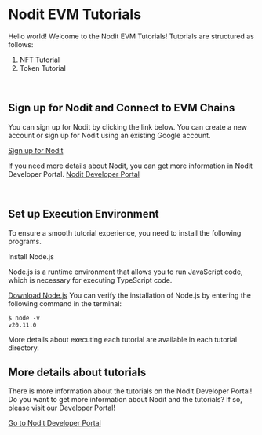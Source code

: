 # Nodit EVM Tutorials

Hello world! Welcome to the Nodit EVM Tutorials!
Tutorials are structured as follows:

1. NFT Tutorial
2. Token Tutorial

<br />

## Sign up for Nodit and Connect to EVM Chains

You can sign up for Nodit by clicking the link below. You can create a new account or sign up for Nodit using an existing Google account.

[Sign up for Nodit](https://id.lambda256.io/signup)

If you need more details about Nodit, you can get more information in Nodit Developer Portal.
[Nodit Developer Portal](https://developer.nodit.io/docs/nodit-overview)

<br />

## Set up Execution Environment

To ensure a smooth tutorial experience, you need to install the following programs.

Install Node.js

Node.js is a runtime environment that allows you to run JavaScript code, which is necessary for executing TypeScript code.

[Download Node.js](https://nodejs.org/en/download/package-manager/current)
You can verify the installation of Node.js by entering the following command in the terminal:

```
$ node -v
v20.11.0
```

More details about executing each tutorial are available in each tutorial directory.

## More details about tutorials

There is more information about the tutorials on the Nodit Developer Portal! Do you want to get more information about Nodit and the tutorials? If so, please visit our Developer Portal!

[Go to Nodit Developer Portal](https://developer.nodit.io/docs/nodit-overview)
